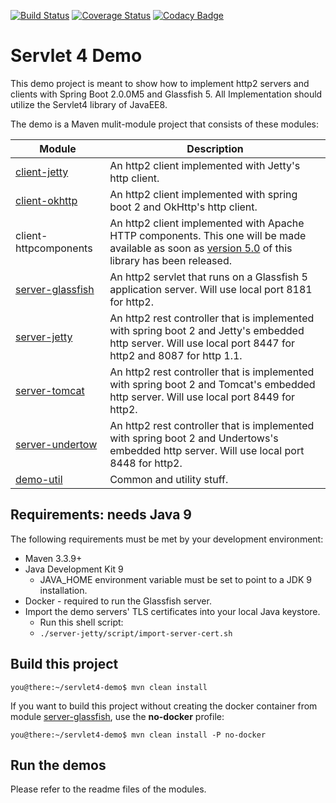 [![Build Status](https://travis-ci.org/janweinschenker/servlet4-demo.svg?branch=master)](https://travis-ci.org/janweinschenker/servlet4-demo)
[![Coverage Status](https://coveralls.io/repos/github/janweinschenker/servlet4-demo/badge.svg?branch=master)](https://coveralls.io/github/janweinschenker/servlet4-demo?branch=master)
[![Codacy Badge](https://api.codacy.com/project/badge/Grade/edc5c255d56a4cbda004581f08678057)](https://www.codacy.com/app/janweinschenker/servlet4-demo?utm_source=github.com&amp;utm_medium=referral&amp;utm_content=janweinschenker/servlet4-demo&amp;utm_campaign=Badge_Grade)

# Servlet 4 Demo 

This demo project is meant to show how to implement http2 servers and clients with Spring Boot 2.0.0M5 and Glassfish 5. All Implementation should utilize
the Servlet4 library of JavaEE8.

The demo is a  Maven mulit-module project that consists of these modules:

| Module | Description |
| --- | --- |
| [client-jetty](client-jetty/README.md) | An http2 client implemented with Jetty's http client.|
| [client-okhttp](client-okhttp/README.md) | An http2 client implemented with spring boot 2 and OkHttp's http client. |
| client-httpcomponents| An http2 client implemented with Apache HTTP components. This one will be made available as soon as [version 5.0](https://hc.apache.org/httpcomponents-client-5.0.x/index.html) of this library has been released.|
| [server-glassfish](server-glassfish/README.md)| An http2 servlet that runs on a Glassfish 5 application server. Will use local port 8181 for http2.|
| [server-jetty](server-jetty/README.md) | An http2 rest controller that is implemented with spring boot 2 and Jetty's embedded http server. Will use local port 8447 for http2 and 8087 for http 1.1.|
| [server-tomcat](server-tomcat/README.md) | An http2 rest controller that is implemented with spring boot 2 and Tomcat's embedded http server. Will use local port 8449 for http2.|
| [server-undertow](server-undertow/README.md) | An http2 rest controller that is implemented with spring boot 2 and Undertows's embedded http server. Will use local port 8448 for http2.|
| [demo-util](demo-util/README.md) | Common and utility stuff. |

## Requirements: needs Java 9

The following requirements must be met by your development environment:

* Maven 3.3.9+
* Java Development Kit 9
  * JAVA_HOME environment variable must be set to point to a JDK 9 installation.
* Docker - required to run the Glassfish server.
* Import the demo servers' TLS certificates into your local Java keystore.
  * Run this shell script:
  * `./server-jetty/script/import-server-cert.sh`


## Build this project

```
you@there:~/servlet4-demo$ mvn clean install
```

If you want to build this project without creating the docker container from module [server-glassfish](server-glassfish/README.md), use the **no-docker** profile:

```
you@there:~/servlet4-demo$ mvn clean install -P no-docker
```

## Run the demos

Please refer to the readme files of the modules.

